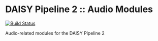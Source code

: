 DAISY Pipeline 2 :: Audio Modules
=================================

[![Build Status](https://travis-ci.org/daisy/pipeline-mod-audio.png?branch=master)](https://travis-ci.org/daisy/pipeline-mod-audio)

Audio-related modules for the DAISY Pipeline 2
